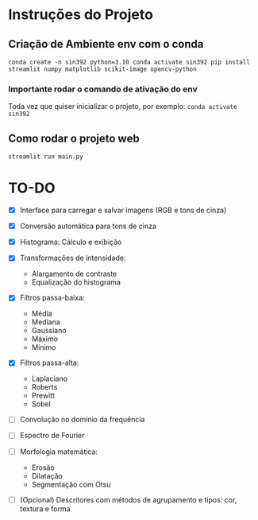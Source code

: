 # Instruções do Projeto
## Criação de Ambiente env com o conda 
`
conda create -n sin392 python=3.10
conda activate sin392
pip install streamlit numpy matplotlib scikit-image opencv-python
`

### Importante rodar o comando de ativação do env
Toda vez que quiser inicializar o projeto, por exemplo:
`
conda activate sin392
`

## Como rodar o projeto web
`
streamlit run main.py
`

# TO-DO

- [x] Interface para carregar e salvar imagens (RGB e tons de cinza)
- [x] Conversão automática para tons de cinza
- [x] Histograma: Cálculo e exibição
- [x] Transformações de intensidade:
  - Alargamento de contraste
  - Equalização do histograma

- [x] Filtros passa-baixa:
  - Média
  - Mediana
  - Gaussiano
  - Máximo
  - Mínimo

- [x] Filtros passa-alta:
  - Laplaciano
  - Roberts
  - Prewitt
  - Sobel

- [ ] Convolução no domínio da frequência
- [ ] Espectro de Fourier
- [ ] Morfologia matemática:
  - Erosão
  - Dilatação
  - Segmentação com Otsu

- [ ] (Opcional) Descritores com métodos de agrupamento e tipos: cor, textura e forma




